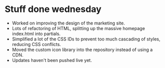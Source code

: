 # Stuff done wednesday
* Worked on improving the design of the marketing site.
* Lots of refactoring of HTML, splitting up the massive homepage index.html into partials.
* Simplified a lot of the CSS IDs to prevent too much cascading of styles, reducing CSS conflicts.
* Moved the custom icon library into the repository instead of using a CDN.
* Updates haven't been pushed live yet.
